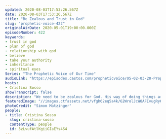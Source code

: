 ```yaml
---
updated: 2020-08-03T17:53:26.567Z
date: 2020-08-03T17:53:26.567Z
title: "Be Zealous and Trust in God"
slug: "prophetic-voice-422"
originalAirDate: 2020-05-01T19:00:00.000Z
episodeNumber: 422
keywords:
- trust in god
- plan of god
- relationship with god
- believe
- take your authority
- inheritance
- spiritual eyes
Series: "The Prophetic Voice of Our Time"
audioLink: "https://episodes.castos.com/propheticvoice/05-02-03-20-Prophetic-Voice-of-our-Time-[mixdown]-01.mp3"
hosts:
- Cristina Sosso
showTranscript: false
description: "We need to be zealous for God. His way of doing things are different than ours. As long as we follow what He has instructed us to do, take our authority, and zealously seek Him out, great things will happen. Following God will always bring us to the best we can be."
featuredImage: "//images.ctfassets.net/vfgh62eq5a4k/62WrolJcWOAFIvugRy0ijD/1aa1f9ba06dac3150385a393ac0ea174/rainbow_mountains.jpeg"
photoCredit: "Simon Matzinger"
people:
- title: Cristina Sosso
  slug: cristina-sosso
  contentType: people
  id: 3zLvufAtlKgiiGIaEYs4S4
---
```

